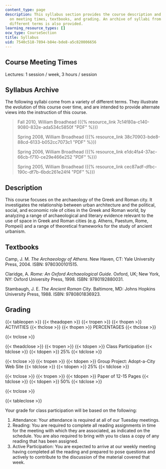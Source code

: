 ```yaml
---
content_type: page
description: This syllabus section provides the course description and information
  on meeting times, textbooks, and grading. An archive of syllabi from a variety of
  different terms is also provided.
learning_resource_types: []
ocw_type: CourseSection
title: Syllabus
uid: 7540c518-7894-b84e-bde8-a5c820006656
---
```


Course Meeting Times
--------------------

Lectures: 1 session / week, 3 hours / session

Syllabus Archive
----------------

The following syllabi come from a variety of different terms. They illustrate the evolution of this course over time, and are intended to provide alternate views into the instruction of this course.

> Fall 2010, William Broadhead ({{% resource_link 7c14f80a-c140-9080-832e-ada534c5850f "PDF" %}})
> 
> Spring 2008, William Broadhead ({{% resource_link 38c70903-bde8-88cd-6133-b052cc7073c1 "PDF" %}})
> 
> Spring 2006, William Broadhead ({{% resource_link e1dc4fa4-37ac-66cb-f710-ce29e466e252 "PDF" %}})
> 
> Spring 2005, William Broadhead ({{% resource_link cec87adf-dfbc-190c-df7b-6bdc261e24f4 "PDF" %}})

Description
-----------

This course focuses on the archaeology of the Greek and Roman city. It investigates the relationship between urban architecture and the political, social, and economic role of cities in the Greek and Roman world, by analyzing a range of archaeological and literary evidence relevant to the use of space in Greek and Roman cities (e.g. Athens, Paestum, Rome, Pompeii) and a range of theoretical frameworks for the study of ancient urbanism.

Textbooks
---------

Camp, J. M. _The Archaeology of Athens_. New Haven, CT: Yale University Press, 2004. ISBN: 9780300101515.

Claridge, A. _Rome:_ _An Oxford Archaeological Guide_. Oxford, UK; New York, NY: Oxford University Press, 1998. ISBN: 9780192880031.

Stambaugh, J. E. _The Ancient Roman City_. Baltimore, MD: Johns Hopkins University Press, 1988. ISBN: 9780801836923.

Grading
-------

{{< tableopen >}}
{{< theadopen >}}
{{< tropen >}}
{{< thopen >}}
ACTIVITIES
{{< thclose >}}
{{< thopen >}}
PERCENTAGES
{{< thclose >}}

{{< trclose >}}

{{< theadclose >}}
{{< tropen >}}
{{< tdopen >}}
Class Participation
{{< tdclose >}}
{{< tdopen >}}
25%
{{< tdclose >}}

{{< trclose >}}
{{< tropen >}}
{{< tdopen >}}
Group Project: Adopt-a-City Web Site
{{< tdclose >}}
{{< tdopen >}}
25%
{{< tdclose >}}

{{< trclose >}}
{{< tropen >}}
{{< tdopen >}}
Paper of 12-15 Pages
{{< tdclose >}}
{{< tdopen >}}
50%
{{< tdclose >}}

{{< trclose >}}

{{< tableclose >}}

Your grade for class participation will be based on the following:

1.  Attendance: Your attendance is required at all of our Tuesday meetings.
2.  Reading: You are required to complete all reading assignments in time for the meeting with which they are associated, as indicated on the schedule. You are also required to bring with you to class a copy of any reading that has been assigned.
3.  Active Participation: You are expected to arrive at our weekly meeting having completed all the reading and prepared to pose questions and actively to contribute to the discussion of the material covered that week.
